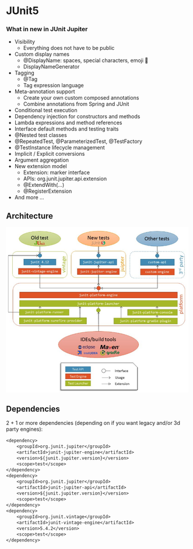 # JUnit5

### What in new in JUnit Jupiter

- Visibility
    - Everything does not have to be public
- Custom display names
    - @DisplayName: spaces, special characters, emoji :ghost:
    - DisplayNameGenerator
- Tagging
    - @Tag
    - Tag expression language
- Meta-annotation support
    - Create your own custom composed annotations
    - Combine annotations from Spring and JUnit
- Conditional test execution
- Dependency injection for constructors and methods
- Lambda expressions and method references
- Interface default methods and testing traits
- @Nested test classes
- @RepeatedTest, @ParameterizedTest, @TestFactory
- @TestInstance lifecycle management
- Implicit / Explicit conversions
- Argument aggregation
- New extension model
    - Extension: marker interface
    - APIs: org.junit.jupiter.api.extension
    - @ExtendWith(...)
    - @RegisterExtension
- And more ...

## Architecture

<img width="500" src="https://raw.githubusercontent.com/H3AR7B3A7/JUnit5/master/architecture.png" alt="architecture">

## Dependencies

2 + 1 or more dependencies (depending on if you want legacy and/or 3d party engines):

    <dependency>
        <groupId>org.junit.jupiter</groupId>
        <artifactId>junit-jupiter-engine</artifactId>
        <version>${junit.jupiter.version}</version>
        <scope>test</scope>
    </dependency>
    <dependency>
        <groupId>org.junit.jupiter</groupId>
        <artifactId>junit-jupiter-api</artifactId>
        <version>${junit.jupiter.version}</version>
        <scope>test</scope>
    </dependency>
    <dependency>
        <groupId>org.junit.vintage</groupId>
        <artifactId>junit-vintage-engine</artifactId>
        <version>5.4.2</version>
        <scope>test</scope>
    </dependency>